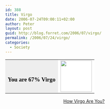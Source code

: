 ```yaml
---
id: 388
title: Virgo
date: 2006-07-24T09:00:11+02:00
author: Peter
layout: post
guid: http://blog.forret.com/2006/07/virgo/
permalink: /2006/07/24/virgo/
categories:
  - Society
---
```

<table width=350 align=center border=0 cellspacing=0 cellpadding=2> 

<td bgcolor="#EEEEEE" align=center> <font face="Georgia, Times New Roman, Times, serif" style='color:black; font-size: 14pt;'><br /> <strong>You are 67% Virgo</strong><br /> </font></td> 
<td bgcolor="#FFFFFF">
  <center>
    <img  src="http://images.blogthings.com/howvirgoareyouquiz/virgo.gif" height="100" width="100" />
  </center>
</td></table> 

<div align="center">
  <a href="http://www.blogthings.com/howvirgoareyouquiz/">How Virgo Are You?</a>
</div>
